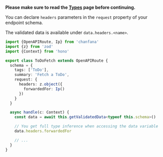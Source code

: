 **Please make sure to read the [Types](../types.md) page before continuing.**


You can declare `headers` parameters in the `request` property of your endpoint schema.

The validated data is available under `data.headers.<name>`.

```ts hl_lines="10-12"
import {OpenAPIRoute, Ip} from 'chanfana'
import {z} from 'zod'
import {Context} from 'hono'

export class ToDoFetch extends OpenAPIRoute {
  schema = {
    tags: ['ToDo'],
    summary: 'Fetch a ToDo',
    request: {
      headers: z.object({
        forwardedFor: Ip()
      })
    }
  }

  async handle(c: Context) {
    const data = await this.getValidatedData<typeof this.schema>()

    // You get full type inference when accessing the data variable
    data.headers.forwardedFor

    // ...
  }
}
```
